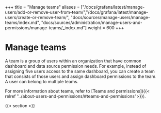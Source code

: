 +++
title = "Manage teams"
aliases = ["/docs/grafana/latest/manage-users/add-or-remove-user-from-team/","/docs/grafana/latest/manage-users/create-or-remove-team/", "docs/sources/manage-users/manage-teams/index.md", "docs/sources/administration/manage-users-and-permissions/manage-teams/_index.md"]
weight = 600
+++

# Manage teams

A team is a group of users within an organization that have common dashboard and data source permission needs. For example, instead of assigning five users access to the same dashboard, you can create a team that consists of those users and assign dashboard permissions to the team. A user can belong to multiple teams.

For more information about teams, refer to [Teams and permissions]({{< relref "../about-users-and-permissions/#teams-and-permissions">}}).

{{< section >}}
